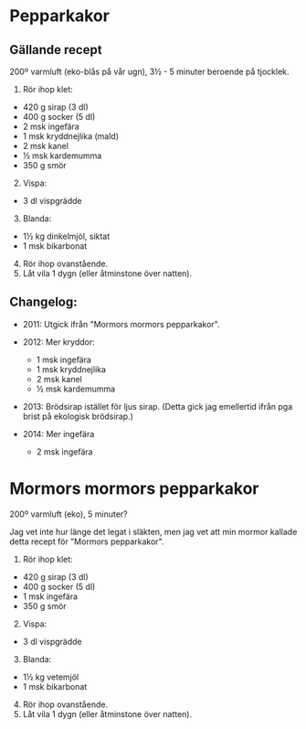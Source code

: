 Pepparkakor
===========

Gällande recept
---------------

200º varmluft (eko-blås på vår ugn), 3½ - 5 minuter beroende på tjocklek.

1. Rör ihop klet:
  * 420 g sirap (3 dl)
  * 400 g socker (5 dl)
  * 2 msk ingefära
  * 1 msk kryddnejlika (mald)
  * 2 msk kanel
  * ½ msk kardemumma
  * 350 g smör
2. Vispa:
  * 3 dl vispgrädde
3. Blanda:
  * 1½ kg dinkelmjöl, siktat
  * 1 msk bikarbonat
4. Rör ihop ovanstående.
5. Låt vila 1 dygn (eller åtminstone över natten).


Changelog:
----------

* 2011: Utgick ifrån "Mormors mormors pepparkakor".

* 2012: Mer kryddor:
  * 1 msk ingefära
  * 1 msk kryddnejlika
  * 2 msk kanel
  * ½ msk kardemumma

* 2013: Brödsirap istället för ljus sirap.  (Detta gick jag emellertid ifrån pga brist på ekologisk brödsirap.)

* 2014: Mer ingefära
  * 2 msk ingefära



Mormors mormors pepparkakor
===========================

200º varmluft (eko), 5 minuter?

Jag vet inte hur länge det legat i släkten, men jag vet att min mormor kallade detta recept för
"Mormors pepparkakor".

1. Rör ihop klet:
  * 420 g sirap (3 dl)
  * 400 g socker (5 dl)
  * 1 msk ingefära
  * 350 g smör
2. Vispa:
  * 3 dl vispgrädde
3. Blanda:
  * 1½ kg vetemjöl
  * 1 msk bikarbonat
4. Rör ihop ovanstående.
5. Låt vila 1 dygn (eller åtminstone över natten).

